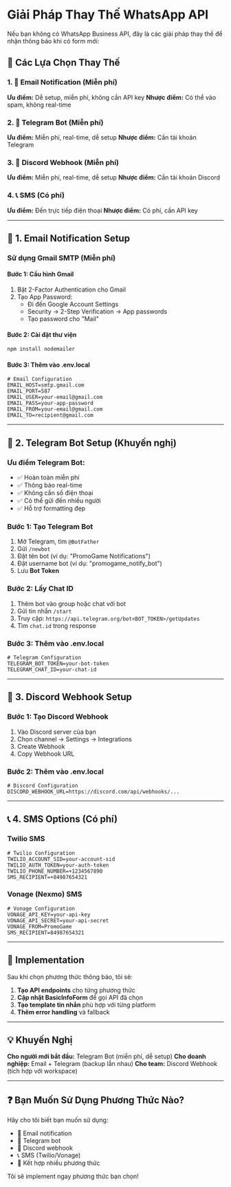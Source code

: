 # Giải Pháp Thay Thế WhatsApp API

Nếu bạn không có WhatsApp Business API, đây là các giải pháp thay thế để nhận thông báo khi có form mới:

## 🔔 Các Lựa Chọn Thay Thế

### 1. 📧 Email Notification (Miễn phí)
**Ưu điểm:** Dễ setup, miễn phí, không cần API key
**Nhược điểm:** Có thể vào spam, không real-time

### 2. 📱 Telegram Bot (Miễn phí)
**Ưu điểm:** Miễn phí, real-time, dễ setup
**Nhược điểm:** Cần tài khoản Telegram

### 3. 🔗 Discord Webhook (Miễn phí)
**Ưu điểm:** Miễn phí, real-time, dễ setup
**Nhược điểm:** Cần tài khoản Discord

### 4. 📞 SMS (Có phí)
**Ưu điểm:** Đến trực tiếp điện thoại
**Nhược điểm:** Có phí, cần API key

---

## 📧 1. Email Notification Setup

### Sử dụng Gmail SMTP (Miễn phí)

#### Bước 1: Cấu hình Gmail
1. Bật 2-Factor Authentication cho Gmail
2. Tạo App Password:
   - Đi đến Google Account Settings
   - Security → 2-Step Verification → App passwords
   - Tạo password cho "Mail"

#### Bước 2: Cài đặt thư viện
```bash
npm install nodemailer
```

#### Bước 3: Thêm vào .env.local
```env
# Email Configuration
EMAIL_HOST=smtp.gmail.com
EMAIL_PORT=587
EMAIL_USER=your-email@gmail.com
EMAIL_PASS=your-app-password
EMAIL_FROM=your-email@gmail.com
EMAIL_TO=recipient@gmail.com
```

---

## 📱 2. Telegram Bot Setup (Khuyến nghị)

### Ưu điểm Telegram Bot:
- ✅ Hoàn toàn miễn phí
- ✅ Thông báo real-time
- ✅ Không cần số điện thoại
- ✅ Có thể gửi đến nhiều người
- ✅ Hỗ trợ formatting đẹp

### Bước 1: Tạo Telegram Bot
1. Mở Telegram, tìm `@BotFather`
2. Gửi `/newbot`
3. Đặt tên bot (ví dụ: "PromoGame Notifications")
4. Đặt username bot (ví dụ: "promogame_notify_bot")
5. Lưu **Bot Token**

### Bước 2: Lấy Chat ID
1. Thêm bot vào group hoặc chat với bot
2. Gửi tin nhắn `/start`
3. Truy cập: `https://api.telegram.org/bot<BOT_TOKEN>/getUpdates`
4. Tìm `chat.id` trong response

### Bước 3: Thêm vào .env.local
```env
# Telegram Configuration
TELEGRAM_BOT_TOKEN=your-bot-token
TELEGRAM_CHAT_ID=your-chat-id
```

---

## 🔗 3. Discord Webhook Setup

### Bước 1: Tạo Discord Webhook
1. Vào Discord server của bạn
2. Chọn channel → Settings → Integrations
3. Create Webhook
4. Copy Webhook URL

### Bước 2: Thêm vào .env.local
```env
# Discord Configuration
DISCORD_WEBHOOK_URL=https://discord.com/api/webhooks/...
```

---

## 📞 4. SMS Options (Có phí)

### Twilio SMS
```env
# Twilio Configuration
TWILIO_ACCOUNT_SID=your-account-sid
TWILIO_AUTH_TOKEN=your-auth-token
TWILIO_PHONE_NUMBER=+1234567890
SMS_RECIPIENT=+84987654321
```

### Vonage (Nexmo) SMS
```env
# Vonage Configuration
VONAGE_API_KEY=your-api-key
VONAGE_API_SECRET=your-api-secret
VONAGE_FROM=PromoGame
SMS_RECIPIENT=84987654321
```

---

## 🚀 Implementation

Sau khi chọn phương thức thông báo, tôi sẽ:

1. **Tạo API endpoints** cho từng phương thức
2. **Cập nhật BasicInfoForm** để gọi API đã chọn
3. **Tạo template tin nhắn** phù hợp với từng platform
4. **Thêm error handling** và fallback

---

## 💡 Khuyến Nghị

**Cho người mới bắt đầu:** Telegram Bot (miễn phí, dễ setup)
**Cho doanh nghiệp:** Email + Telegram (backup lẫn nhau)
**Cho team:** Discord Webhook (tích hợp với workspace)

---

## ❓ Bạn Muốn Sử Dụng Phương Thức Nào?

Hãy cho tôi biết bạn muốn sử dụng:
- 📧 Email notification
- 📱 Telegram bot  
- 🔗 Discord webhook
- 📞 SMS (Twilio/Vonage)
- 🔄 Kết hợp nhiều phương thức

Tôi sẽ implement ngay phương thức bạn chọn!